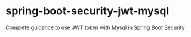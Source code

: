 # spring-boot-security-jwt-mysql
Complete guidance to use JWT token with Mysql in Spring Boot Security
